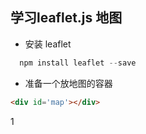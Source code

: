 ## 学习leaflet.js 地图

- 安装  leaflet

``` js
  npm install leaflet --save

```

- 准备一个放地图的容器

``` html 
<div id='map'></div>
```


1
